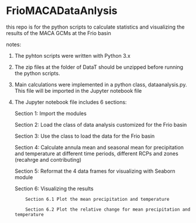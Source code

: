 # FrioMACADataAnlysis
this repo is for the python scripts to calculate statistics and visualizing the results of the MACA GCMs at the Frio basin


notes: 
  1) The pyhton scripts were written with Python 3.x 
  2) The zip files at the folder of DataT should be unzipped before running the python scripts.
  3) Main calculations were implemented in a python class, dataanalysis.py. This file will be imported in the Jupyter notebook file
  4) The Jupyter notebook file includes 6 sections:
       
       Section 1: Import the modules
       
       Section 2: Load the class of data analysis customized for the Frio basin 
       
       Section 3: Use the class to load the data for the Frio basin
  
       Section 4:  Calculate annula mean and seasonal mean for precipitation and temperature at different time periods, different RCPs and zones (recahrge and contributing)
 
        Section 5: Reformat the 4 data frames for visualizing with Seaborn module
        
        Section 6: Visualizing the results
        
             Section 6.1 Plot the mean precipitation and temperature

             Section 6.2 Plot the relative change for mean precipitation and temperature
